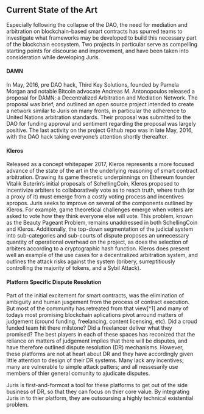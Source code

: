 ## Current State of the Art

Especially following the collapse of the DAO, the need for mediation and arbitration on blockchain-based smart contracts has spurred teams to investigate what frameworks may be developed to build this necessary part of the blockchain ecosystem. Two projects in particular serve as compelling starting points for discourse and improvement, and have been taken into consideration while developing Juris.

#### DAMN

In May, 2016, pre DAO hack, Third Key Solutions, founded by Pamela Morgan and notable Bitcoin advocate Andreas M. Antonopoulos released a proposal for DAMN: a Decentralized Arbitration and Mediation Network. The proposal was brief, and outlined an open source project intended to create a network similar to Juris on many fronts, in particular the adherence to United Nations arbitration standards. Their proposal was submitted to the DAO for funding approval and sentiment regarding the proposal was largely positive. The last activity on the project Github repo was in late May, 2016, with the DAO hack taking everyone’s attention shortly thereafter.

#### Kleros

Released as a concept whitepaper 2017, Kleros represents a more focused advance of the state of the art in the underlying reasoning of smart contract arbitration. Drawing its game theoretic underpinnings on Ethereum founder Vitalik Buterin’s initial proposals of SchellingCoin, Kleros proposed to incentivize arbiters to collaboratively vote as to reach truth, where truth \(or a proxy of it\) must emerge from a costly voting process and incentives apropos. Juris seeks to improve on several of the components outlined by Kleros. For example, game theoretical challenges emerge when voters are asked to vote how they think everyone else will vote. This problem, known as the Beauty Pageant Problem, remains unaddressed in both SchellingCoin and Kleros. Additionally, the top-down segmentation of the judicial system into sub-categories and sub-courts of dispute proposes an unnecessary quantity of operational overhead on the project, as does the selection of arbiters according to a cryptographic hash function. Kleros does present well an example of the use cases for a decentralized arbitration system, and outlines the attack risks against the system \(bribery, surreptitiously controlling the majority of tokens, and a Sybil Attack\).

#### Platform Specific Dispute Resolution

Part of the initial excitement for smart contracts, was the elimination of ambiguity and human jusgement from the process of contract execution. But most of the community has retreated from that view[^1] and many of todays most promising blockchain aplications pivot arround matters of judgement \(cround funding, freelancing, content licensing, etc\). Did a croud funded team hit there milstone? Did a freelancer deliver what they promised? The best players in each of these spaces has reconized that the reliance on matters of judgement implies that there will be disputes, and have therefore outlined dispute resolution \(DR\) mechanisms. However, these platforms are not at heart about DR and they have accordingly given little attention to design of their DR systems. Many lack any incentives; many are vulnerable to simple attack patters; and all nessesarily use members of thier general comunity to ajudicate disputes.

Juris is first-and-formost a tool for these platforms to get out of the side business of DR, so that they can focus on thier core value. By integrating Juris in to thier platform, they are outsoursing a highly technical existential problem.

